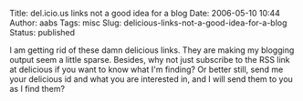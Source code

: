 Title: del.icio.us links not a good idea for a blog
Date: 2006-05-10 10:44
Author: aabs
Tags: misc
Slug: delicious-links-not-a-good-idea-for-a-blog
Status: published

I am getting rid of these damn delicious links. They are making my blogging output seem a little sparse. Besides, why not just subscribe to the RSS link at delicious if you want to know what I'm finding? Or better still, send me your delicious id and what you are interested in, and I will send them to you as I find them?
